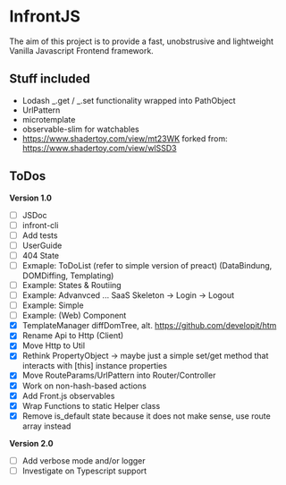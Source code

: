 # InfrontJS

The aim of this project is to provide a fast, unobstrusive and lightweight Vanilla Javascript Frontend framework.

## Stuff included

- Lodash _.get / _.set functionality wrapped into PathObject
- UrlPattern
- microtemplate
- observable-slim for watchables
- https://www.shadertoy.com/view/mt23WK forked from: https://www.shadertoy.com/view/wlSSD3

## ToDos

**Version 1.0**

- [ ] JSDoc
- [ ] infront-cli
- [ ] Add tests
- [ ] UserGuide
- [ ] 404 State
- [ ] Exmaple: ToDoList (refer to simple version of preact) (DataBindung, DOMDiffing, Templating)
- [ ] Example: States & Routiing
- [ ] Example: Advanvced ... SaaS Skeleton -> Login -> Logout
- [ ] Example: Simple
- [ ] Example: (Web) Component
- [x] TemplateManager diffDomTree, alt. https://github.com/developit/htm
- [X] Rename Api to Http (Client)
- [x] Move Http to Util
- [x] Rethink PropertyObject -> maybe just a simple set/get method that interacts with [this] instance properties
- [x] Move RouteParams/UrlPattern into Router/Controller
- [x] Work on non-hash-based actions
- [x] Add Front.js observables
- [x] Wrap Functions to static Helper class
- [x] Remove is_default state because it does not make sense, use route array instead

**Version 2.0**

- [ ] Add verbose mode and/or logger
- [ ] Investigate on Typescript support
